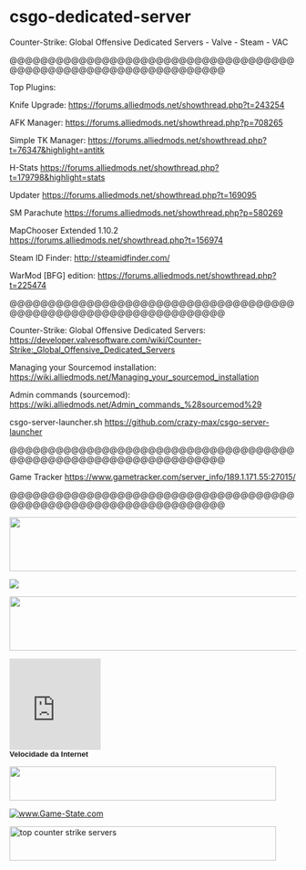 csgo-dedicated-server
=====================

Counter-Strike: Global Offensive Dedicated Servers -  Valve - Steam - VAC

@@@@@@@@@@@@@@@@@@@@@@@@@@@@@@@@@@@@@@@@@@@@@@@@@@@@@@@@@@@@@@@@@

Top Plugins:

Knife Upgrade: https://forums.alliedmods.net/showthread.php?t=243254

AFK Manager: https://forums.alliedmods.net/showthread.php?p=708265

Simple TK Manager: https://forums.alliedmods.net/showthread.php?t=76347&highlight=antitk

H-Stats https://forums.alliedmods.net/showthread.php?t=179798&highlight=stats

Updater https://forums.alliedmods.net/showthread.php?t=169095

SM Parachute https://forums.alliedmods.net/showthread.php?p=580269

MapChooser Extended 1.10.2 https://forums.alliedmods.net/showthread.php?t=156974

Steam ID Finder: http://steamidfinder.com/

WarMod [BFG] edition: https://forums.alliedmods.net/showthread.php?t=225474

@@@@@@@@@@@@@@@@@@@@@@@@@@@@@@@@@@@@@@@@@@@@@@@@@@@@@@@@@@@@@@@@@

Counter-Strike: Global Offensive Dedicated Servers: https://developer.valvesoftware.com/wiki/Counter-Strike:_Global_Offensive_Dedicated_Servers

Managing your Sourcemod installation: https://wiki.alliedmods.net/Managing_your_sourcemod_installation

Admin commands (sourcemod): https://wiki.alliedmods.net/Admin_commands_%28sourcemod%29

csgo-server-launcher.sh https://github.com/crazy-max/csgo-server-launcher

@@@@@@@@@@@@@@@@@@@@@@@@@@@@@@@@@@@@@@@@@@@@@@@@@@@@@@@@@@@@@@@@@

Game Tracker
https://www.gametracker.com/server_info/189.1.171.55:27015/

@@@@@@@@@@@@@@@@@@@@@@@@@@@@@@@@@@@@@@@@@@@@@@@@@@@@@@@@@@@@@@@@@

<a href="http://www.gametracker.com/server_info/189.1.171.55:27015/" target="_blank"><img src="http://cache.www.gametracker.com/server_info/189.1.171.55:27015/b_560_95_1.png" border="0" width="560" height="95" alt=""/></a>

<a href="http://www.gametracker.com/pedrohiraoka/" target="_blank"><img src="http://cache.www.gametracker.com/profile/pedrohiraoka/b_460x42_C2E3226-5A6C3E-383F2D-D2E1B5-FF9900-FFCC00.png" border="0"/></a>

<a href="http://www.gametracker.com/server_info/181.41.219.88:27015/" target="_blank"><img src="http://cache.www.gametracker.com/server_info/181.41.219.88:27015/b_560_95_1.png" border="0" width="560" height="95" alt=""/></a>

<iframe name="Teste de Velocidade da Internet" height="160" width="160" scrolling="no" frameborder="0" allowtransparency="true" longdesc="http://www.minhaconexao.com.br/mini-velocimetro/description.txt" src="http://www.minhaconexao.com.br/mini-velocimetro/velocimetro.php?model=1&width=160&height=160"></iframe><br /><font size="2" face="Arial"><a href="http://www.minhaconexao.com.br" rel="nofollow" target="_blank" style="text-decoration:none"><b> Velocidade da Internet</b></a></font>

<a href="http://www.gameserverdirectory.com/server/189.1.171.55:27015/" target="_blank"><img src="http://img.gameserverdirectory.com/banner/189.1.171.55:27015/medium.png" border="0" width="468" height="60" alt=""/></a>

<a href="http://www.game-state.com/189.1.171.55:27015/"><img src="http://www.game-state.com/189.1.171.55:27015/560x95_FFFFFF_3AC728_000000_000000.png" alt="www.Game-State.com" style="border-style: none;" /></a>

<a href="http://topg.org/Counter-Strike/in-398069" target="_blank"><img src="http://topg.org/banner.jpg" width="468" height="60" border="0" alt="top counter strike servers"></a>
